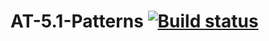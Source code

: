 # AT-5.1-Patterns [![Build status](https://ci.appveyor.com/api/projects/status/l8pw6w11plnpt1lb?svg=true)](https://ci.appveyor.com/project/ZiminAleksey/at-5-1-patterns)